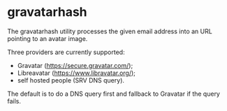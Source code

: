 gravatarhash
============

The gravatarhash utility processes the given email address into an URL
pointing to an avatar image.

Three providers are currently supported:

*   Gravatar (https://secure.gravatar.com/);
*   Libreavatar (https://www.libravatar.org/);
*   self hosted people (SRV DNS query).

The default is to do a DNS query first and fallback to Gravatar if the
query fails.

